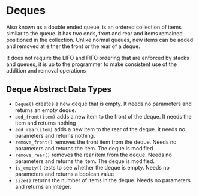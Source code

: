 # Deques

Also known as a double ended queue, is an ordered collection of items similar to the queue. it has two ends, front and rear and items remained positioned in the collection. Unlike normal queues, new items can be added and removed at either the front or the rear of a deque.

It does not require the LIFO and FIFO ordering that are enforced by stacks and queues, it is up to the programmer to make consistent use of the addition and removal operations

## Deque Abstract Data Types
* `Deque()` creates a new deque that is empty. It needs no parameters and returns an empty deque.
* `add_front(item)` adds a new item to the front of the deque. It needs the item and returns nothing
* `add_rear(item)` adds a new item to the rear of the deque. it needs no parameters and returns nothing.
* `remove_front()` removes the front item from the deque. Needs no parameters and returns the item. The deque is modified
* `remove_rear()` removes the rear item from the deque. Needs no parameters and returns the item. The deque is modified.
* `is_empty()` tests to see whether the deque is empty. Needs no parameters and returns a boolean value
* `size()` returns the number of items in the deque. Needs no parameters and returns an integer.
